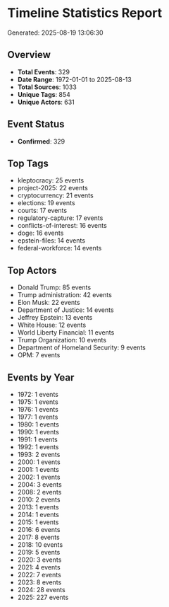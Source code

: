 # Timeline Statistics Report

Generated: 2025-08-19 13:06:30

## Overview
- **Total Events**: 329
- **Date Range**: 1972-01-01 to 2025-08-13
- **Total Sources**: 1033
- **Unique Tags**: 854
- **Unique Actors**: 631

## Event Status
- **Confirmed**: 329

## Top Tags
- kleptocracy: 25 events
- project-2025: 22 events
- cryptocurrency: 21 events
- elections: 19 events
- courts: 17 events
- regulatory-capture: 17 events
- conflicts-of-interest: 16 events
- doge: 16 events
- epstein-files: 14 events
- federal-workforce: 14 events

## Top Actors
- Donald Trump: 85 events
- Trump administration: 42 events
- Elon Musk: 22 events
- Department of Justice: 14 events
- Jeffrey Epstein: 13 events
- White House: 12 events
- World Liberty Financial: 11 events
- Trump Organization: 10 events
- Department of Homeland Security: 9 events
- OPM: 7 events

## Events by Year
- 1972: 1 events
- 1975: 1 events
- 1976: 1 events
- 1977: 1 events
- 1980: 1 events
- 1990: 1 events
- 1991: 1 events
- 1992: 1 events
- 1993: 2 events
- 2000: 1 events
- 2001: 1 events
- 2002: 1 events
- 2004: 3 events
- 2008: 2 events
- 2010: 2 events
- 2013: 1 events
- 2014: 1 events
- 2015: 1 events
- 2016: 6 events
- 2017: 8 events
- 2018: 10 events
- 2019: 5 events
- 2020: 3 events
- 2021: 4 events
- 2022: 7 events
- 2023: 8 events
- 2024: 28 events
- 2025: 227 events